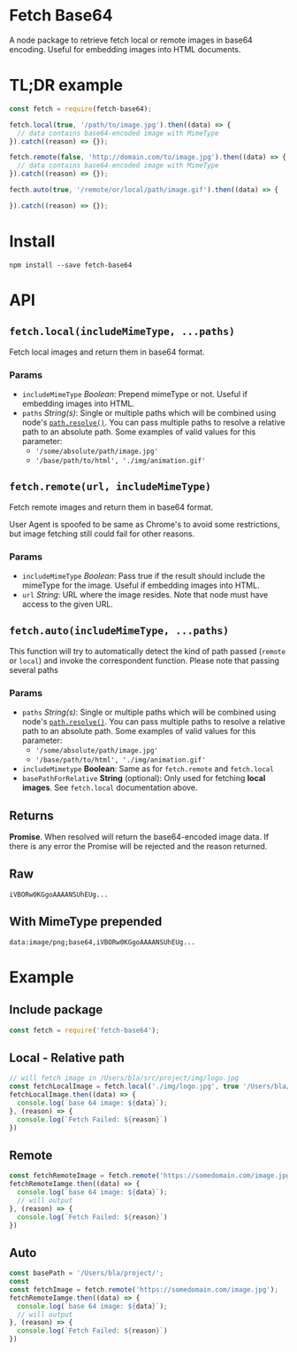 # Fetch Base64
A node package to retrieve fetch local or remote images in base64 encoding. Useful for embedding images into HTML documents.

# TL;DR example

```js
const fetch = require(fetch-base64);

fetch.local(true, '/path/to/image.jpg').then((data) => {
  // data contains base64-encoded image with MimeType
}).catch((reason) => {});

fetch.remote(false, 'http://domain.com/to/image.jpg').then((data) => {
  // data contains base64-encoded image with MimeType
}).catch((reason) => {});

fecth.auto(true, '/remote/or/local/path/image.gif').then((data) => {

}).catch((reason) => {});
```

# Install

`npm install --save fetch-base64`

# API

## `fetch.local(includeMimeType, ...paths)`

Fetch local images and return them in base64 format.

### Params

- `includeMimeType` *Boolean*: Prepend mimeType or not. Useful if embedding images into HTML.
- `paths` *String(s)*: Single or multiple paths which will be combined using node's [`path.resolve()`](https://nodejs.org/docs/latest/api/path.html#path_path_resolve_from_to). You can pass multiple paths to resolve a relative path to an absolute path. Some examples of valid values for this parameter:
  - `'/some/absolute/path/image.jpg'`
  - `'/base/path/to/html', './img/animation.gif'`

## `fetch.remote(url, includeMimeType)`

Fetch remote images and return them in base64 format.

User Agent is spoofed to be same as Chrome's to avoid some restrictions, but image fetching still could fail for other reasons.

### Params

- `includeMimeType` *Boolean*: Pass true if the result should include the mimeType for the image. Useful if embedding images into HTML.
- `url` *String*: URL where the image resides. Note that node must have access to the given URL.

## `fetch.auto(includeMimeType, ...paths)`

This function will try to automatically detect the kind of path passed (`remote` or `local`) and invoke the correspondent function. Please note that passing several paths 

### Params

- `paths` *String(s)*: Single or multiple paths which will be combined using node's [`path.resolve()`](https://nodejs.org/docs/latest/api/path.html#path_path_resolve_from_to). You can pass multiple paths to resolve a relative path to an absolute path. Some examples of valid values for this parameter:
  - `'/some/absolute/path/image.jpg'`
  - `'/base/path/to/html', './img/animation.gif'`
- `includeMimetype` **Boolean**: Same as for `fetch.remote` and `fetch.local`
- `basePathForRelative` **String** (optional): Only used for fetching **local images**. See `fetch.local` documentation above.

## Returns

**Promise**. When resolved will return the base64-encoded image data. If there is any error the Promise will be rejected and the reason returned.

## Raw

 `iVBORw0KGgoAAAANSUhEUg...`

## With MimeType prepended

`data:image/png;base64,iVBORw0KGgoAAAANSUhEUg...`

# Example

## Include package

```js
const fetch = require('fetch-base64');
```

## Local - Relative path


```js
// will fetch image in /Users/bla/src/project/img/logo.jpg
const fetchLocalImage = fetch.local('./img/logo.jpg', true '/Users/bla/src/project');
fetchLocalImage.then((data) => {
  console.log(`base 64 image: ${data}`);
}, (reason) => {
  console.log(`Fetch Failed: ${reason}`)
})
```

## Remote

```js
const fetchRemoteImage = fetch.remote('https://somedomain.com/image.jpg');
fetchRemoteIamge.then((data) => {
  console.log(`base 64 image: ${data}`);
  // will output
}, (reason) => {
  console.log(`Fetch Failed: ${reason}`)
})
```

## Auto

```js
const basePath = '/Users/bla/project/';
const
const fetchImage = fetch.remote('https://somedomain.com/image.jpg');
fetchRemoteIamge.then((data) => {
  console.log(`base 64 image: ${data}`);
  // will output
}, (reason) => {
  console.log(`Fetch Failed: ${reason}`)
})
```
